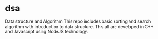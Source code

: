 # dsa
Data structure and Algorithm
This repo includes basic sorting and search algorithm with introduction to data structure. This all are developed in C++ and Javascript using NodeJS technology.
